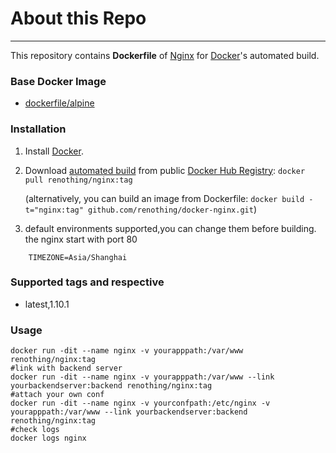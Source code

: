 # About this Repo
----

This repository contains **Dockerfile** of [Nginx](http://nginx.org) for [Docker](https://www.docker.com/)'s automated build.


### Base Docker Image

* [dockerfile/alpine](http://dockerfile.github.io/#/alpine)


### Installation

1. Install [Docker](https://www.docker.com/).

2. Download [automated build](https://hub.docker.com/r/renothing/nginx/) from public [Docker Hub Registry](https://registry.hub.docker.com/): `docker pull renothing/nginx:tag`

   (alternatively, you can build an image from Dockerfile: `docker build -t="nginx:tag" github.com/renothing/docker-nginx.git`)

3. default environments supported,you can change them before building.   
   the nginx start with port 80
```
    TIMEZONE=Asia/Shanghai
```
### Supported tags and respective 
* latest,1.10.1

### Usage

```
docker run -dit --name nginx -v yourapppath:/var/www renothing/nginx:tag
#link with backend server
docker run -dit --name nginx -v yourapppath:/var/www --link yourbackendserver:backend renothing/nginx:tag
#attach your own conf
docker run -dit --name nginx -v yourconfpath:/etc/nginx -v yourapppath:/var/www --link yourbackendserver:backend renothing/nginx:tag
#check logs
docker logs nginx
```
